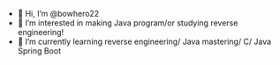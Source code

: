 - 👋 Hi, I’m @bowhero22
- 👀 I’m interested in making Java program/or studying reverse engineering!
- 🌱 I’m currently learning reverse engineering/ Java mastering/ C/ Java Spring Boot

